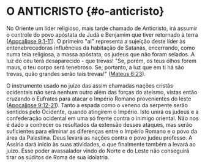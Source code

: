 # O ANTICRISTO {#o-anticristo}

No Oriente um líder religioso, mais tarde chamado de Anticristo, irá assumir o controle do povo apóstata de Judá e Benjamim que tiver retornado à terra ([Apocalipse 9:1-11](http://bibliaonline.com.br/acf/ap/9/1-11)). O primeiro &quot;ai&quot; representa a sujeição deste líder às entenebrecedoras influências da habitação de Satanás, encerrando, como numa teia religiosa, a massa apóstata, os judeus que não foram selados. A luz do céu terá desaparecido - que trevas! &quot;Se, porém, os teus olhos forem maus, o teu corpo será tenebroso. Se, portanto, a luz que em ti há são trevas, quão grandes serão tais trevas!&quot; ([Mateus 6:23](http://bibliaonline.com.br/acf/mt/6/23)).

O instrumento usado no juízo das assim chamadas nações cristãs ocidentais não será nenhum outro além das forças do ateísmo, vistas então cruzando o Eufrates para atacar o Império Romano provenientes do leste ([Apocalipse 9:12-21](http://bibliaonline.com.br/acf/ap/9/12-21)). Tanto a espada como o veneno da serpente serão sentidos pelo Ocidente, quando atingirem o Império. Isto unirá os judeus e a confederação ocidental em uma só frente contra o inimigo oriental. Não nos é dado a conhecer os resultados da extensão desses ataques, mas serão suficientes para eliminar as diferenças entre o Império Romano e o povo da área da Palestina. Deus levará as nações contra o povo judeu professo. A Assíria dará início às suas atividades, o que finalmente também a levará ao juízo. Esse poder avassalador vindo do Norte e do Leste não conseguirá tirar os súditos de Roma de sua idolatria.